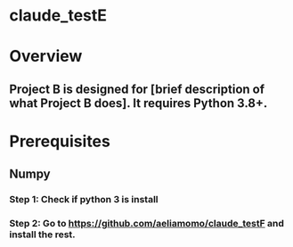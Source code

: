 # claude_testE

# Overview
## Project B is designed for [brief description of what Project B does]. It requires Python 3.8+.

# Prerequisites
## Numpy 

### Step 1: Check if python 3 is install
### Step 2: Go to https://github.com/aeliamomo/claude_testF and install the rest.



